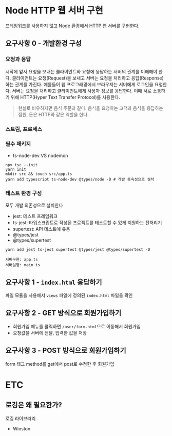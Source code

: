# Node HTTP 웹 서버 구현

프레임워크를 사용하지 않고 Node 환경에서 HTTP 웹 서버를 구현한다.

## 요구사항 0 - 개발환경 구성

### 요청과 응답

시작에 앞서 요청을 보내는 클라이언트와 요청에 응답하는 서버의 관계를 이해해야 한다. 클라이언트는 요청(Request)을 보내고 서버는 요청을 처리하고 응답(Response) 하는 관계를 가진다.
예를들어 웹 프로그래밍에서 브라우저는 서버에게 로그인을 요청한다. 서버는 요청을 처리하고 클라이언트에게 사용자 정보를 응답한다.
이때 서로 소통하기 위해 HTTP(Hyper Text Transfer Protocol)를 사용한다.

> 현실로 비유하자면 음식 주문과 같다. 음식을 요청하는 고객과 음식을 응답하는 점원, 돈은 HTTP와 같은 역할을 한다.

### 스트림, 프로세스

### 필수 패키지

* ts-node-dev VS nodemon

```shell
npx tsc --init
yarn init
mkdir src && touch src/app.ts
yarn add typescript ts-node-dev @types/node -D # 개발 종속성으로 설치
```

### 테스트 환경 구성

모두 개발 의존성으로 설치한다

* jest: 테스트 프레임워크
* ts-jest: 타입스크립트로 작성된 프로젝트를 테스트할 수 있게 지원하는 전처리기
* supertest: API 테스트에 유용
* @types/jest
* @types/supertest

```shell
yarn add jest ts-jest supertest @types/jest @types/supertest -D
```

```text
서버구현: app.ts
서버실행: main.ts
```

## 요구사항 1 - `index.html` 응답하기

파일 모듈을 사용해서 `views` 파일에 정의된 `index.html` 파일을 확인

## 요구사항 2 - GET 방식으로 회원가입하기

* 회원가입 메뉴를 클릭하면 `/user/form.html`으로 이동해서 회원가입
* 요청값을 서버에 전달, 입력한 값을 저장

## 요구사항 3 - POST 방식으로 회원가입하기

form 태그 method를 get에서 post로 수정한 후 회원가입

# ETC

## 로깅은 왜 필요한가?

로깅 라이브러리

* Winston
